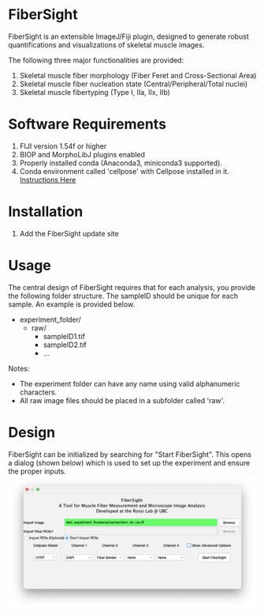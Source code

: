 # FiberSight #
FiberSight is an extensible ImageJ/Fiji plugin, designed to generate robust quantifications and visualizations of skeletal muscle images.

The following three major functionalities are provided:
1) Skeletal muscle fiber morphology (Fiber Feret and Cross-Sectional Area)
2) Skeletal muscle fiber nucleation state (Central/Peripheral/Total nuclei)
3) Skeletal muscle fibertyping (Type I, IIa, IIx, IIb)

# Software Requirements #
1) FIJI version 1.54f or higher
2) BIOP and MorphoLibJ plugins enabled
3) Properly installed conda (Anaconda3, miniconda3 supported). 
4) Conda environment called 'cellpose' with Cellpose installed in it. [Instructions Here](https://github.com/BIOP/ijl-utilities-wrappers?tab=readme-ov-file#ia2-conda-installation)

# Installation #
1) Add the FiberSight update site

# Usage #
The central design of FiberSight requires that for each analysis, you provide the following folder structure.  The sampleID should be unique for each sample. An example is provided below. 

- experiment\_folder/
  - raw/
    - sampleID1.tif
    - sampleID2.tif
    - ...

Notes:
- The experiment folder can have any name using valid alphanumeric characters.
- All raw image files should be placed in a subfolder called 'raw'.

# Design #
FiberSight can be initialized by searching for "Start FiberSight". This opens a dialog (shown below) which is used to set up the experiment and ensure the proper inputs.
![](assets/images/FiberSight_Launcher.png)
